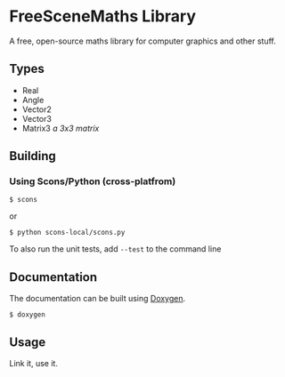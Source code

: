 FreeSceneMaths Library
======================

A free, open-source maths library for computer graphics and other stuff.

Types
-----

* Real
* Angle
* Vector2
* Vector3
* Matrix3 *a 3x3 matrix*

Building
--------

### Using Scons/Python (cross-platfrom)

    $ scons

or

    $ python scons-local/scons.py

To also run the unit tests, add `--test` to the command line

Documentation
-------------

The documentation can be built using [Doxygen][1].

    $ doxygen

[1]: http://www.stack.nl/~dimitri/doxygen/

Usage
-----

Link it, use it.
